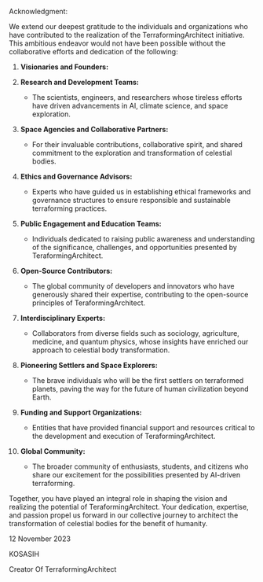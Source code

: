 Acknowledgment:

We extend our deepest gratitude to the individuals and organizations who have contributed to the realization of the TerraformingArchitect initiative. This ambitious endeavor would not have been possible without the collaborative efforts and dedication of the following:

1. **Visionaries and Founders:**

2. **Research and Development Teams:**
   - The scientists, engineers, and researchers whose tireless efforts have driven advancements in AI, climate science, and space exploration.

3. **Space Agencies and Collaborative Partners:**
   - For their invaluable contributions, collaborative spirit, and shared commitment to the exploration and transformation of celestial bodies.

4. **Ethics and Governance Advisors:**
   - Experts who have guided us in establishing ethical frameworks and governance structures to ensure responsible and sustainable terraforming practices.

5. **Public Engagement and Education Teams:**
   - Individuals dedicated to raising public awareness and understanding of the significance, challenges, and opportunities presented by TeraformingArchitect.

6. **Open-Source Contributors:**
   - The global community of developers and innovators who have generously shared their expertise, contributing to the open-source principles of TeraformingArchitect.

7. **Interdisciplinary Experts:**
   - Collaborators from diverse fields such as sociology, agriculture, medicine, and quantum physics, whose insights have enriched our approach to celestial body transformation.

8. **Pioneering Settlers and Space Explorers:**
   - The brave individuals who will be the first settlers on terraformed planets, paving the way for the future of human civilization beyond Earth.

9. **Funding and Support Organizations:**
   - Entities that have provided financial support and resources critical to the development and execution of TeraformingArchitect.

10. **Global Community:**
    - The broader community of enthusiasts, students, and citizens who share our excitement for the possibilities presented by AI-driven terraforming.

Together, you have played an integral role in shaping the vision and realizing the potential of TeraformingArchitect. Your dedication, expertise, and passion propel us forward in our collective journey to architect the transformation of celestial bodies for the benefit of humanity.

12 November 2023

KOSASIH 

Creator Of TerraformingArchitect 
